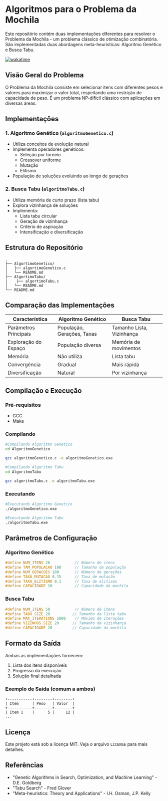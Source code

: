 # Algoritmos para o Problema da Mochila

Este repositório contém duas implementações diferentes para resolver o Problema da Mochila - um problema clássico de otimização combinatória. São implementadas duas abordagens meta-heurísticas: Algoritmo Genético e Busca Tabu.

[![wakatime](https://wakatime.com/badge/user/5a343522-23db-45ae-b20b-54655c392390/project/0132b1dd-c354-439b-85b2-11fd930bb17e.svg)](https://wakatime.com/badge/user/5a343522-23db-45ae-b20b-54655c392390/project/0132b1dd-c354-439b-85b2-11fd930bb17e)

## Visão Geral do Problema

O Problema da Mochila consiste em selecionar itens com diferentes pesos e valores para maximizar o valor total, respeitando uma restrição de capacidade de peso. É um problema NP-difícil clássico com aplicações em diversas áreas.

## Implementações

### 1. Algoritmo Genético (`algoritmoGenetico.c`)
- Utiliza conceitos de evolução natural
- Implementa operadores genéticos:
  - Seleção por torneio
  - Crossover uniforme
  - Mutação
  - Elitismo
- População de soluções evoluindo ao longo de gerações

### 2. Busca Tabu (`algoritmoTabu.c`)
- Utiliza memória de curto prazo (lista tabu)
- Explora vizinhança de soluções
- Implementa:
  - Lista tabu circular
  - Geração de vizinhança
  - Critério de aspiração
  - Intensificação e diversificação

## Estrutura do Repositório

```
.
├── AlgortimoGenetico/
│   ├── algortimoGenetico.c
│   └── README.md
├── AlgortimoTabu/
|    ├── algortimoTabu.c
│   └── README.md
└── README.md
```

## Comparação das Implementações

| Característica          | Algoritmo Genético | Busca Tabu       |
|------------------------|-------------------|------------------|
| Parâmetros Principais  | População, Gerações, Taxas | Tamanho Lista, Vizinhança |
| Exploração do Espaço   | População diversa | Memória de movimentos |
| Memória                | Não utiliza       | Lista tabu      |
| Convergência           | Gradual           | Mais rápida     |
| Diversificação         | Natural           | Por vizinhança  |

## Compilação e Execução

### Pré-requisitos
- GCC
- Make

### Compilando
```bash
#Compilando Algoritmo Genetico
cd AlgoritmoGenetico

gcc algoritmoGenetico.c -o algoritmoGenetico.exe

#Compilando Algoritmo Tabu
cd AlgoritmoTabu

gcc algoritmoTabu.c -o algoritmoTabu.exe
```

### Executando
```bash
#Executando Algoritmo Genetico
./algoritmoGenetico.exe

#Executando Algoritmo Tabu
./algoritmoTabu.exe
```

## Parâmetros de Configuração

### Algoritmo Genético
```c
#define NUM_ITENS 26           // Número de itens
#define TAM_POPULACAO 100      // Tamanho da população
#define NUM_GERACOES 100       // Número de gerações
#define TAXA_MUTACAO 0.15      // Taxa de mutação
#define TAXA_ELITISMO 0.1      // Taxa de elitismo
#define CAPACIDADE 10          // Capacidade da mochila
```

### Busca Tabu
```c
#define NUM_ITENS 50           // Número de itens
#define TABU_SIZE 20          // Tamanho da lista tabu
#define MAX_ITERATIONS 1000    // Máximo de iterações
#define VIZINHOS_SIZE 20      // Tamanho da vizinhança
#define CAPACIDADE 20         // Capacidade da mochila
```

## Formato da Saída

Ambas as implementações fornecem:
1. Lista dos itens disponíveis
2. Progresso da execução
3. Solução final detalhada

### Exemplo de Saída (comum a ambos)
```
+-----------+--------+--------+
| Item      | Peso   | Valor  |
+-----------+--------+--------+
| Item 1    |      5 |     12 |
...
```

## Licença

Este projeto está sob a licença MIT. Veja o arquivo `LICENSE` para mais detalhes.


## Referências

- "Genetic Algorithms in Search, Optimization, and Machine Learning" - D.E. Goldberg
- "Tabu Search" - Fred Glover
- "Meta-heuristics: Theory and Applications" - I.H. Osman, J.P. Kelly